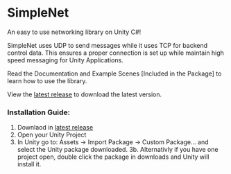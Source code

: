 # SimpleNet
An easy to use networking library on Unity C#!

SimpleNet uses UDP to send messages while it uses TCP for backend control data.
This ensures a proper connection is set up while maintain high speed messaging for Unity Applications.

Read the Documentation and Example Scenes [Included in the Package] to learn how to use the library.

View the [latest release](https://github.com/firez2469/SimpleNet/releases/tag/0.3.3) to download the latest version.

### Installation Guide:
1. Downlaod in [latest release](https://github.com/firez2469/SimpleNet/releases/tag/0.3.3)
2. Open your Unity Project
3. In Unity go to: Assets -> Import Package -> Custom Package... and select the Unity package downloaded.
3b. Alternativly if you have one project open, double click the package in downloads and Unity will install it.
